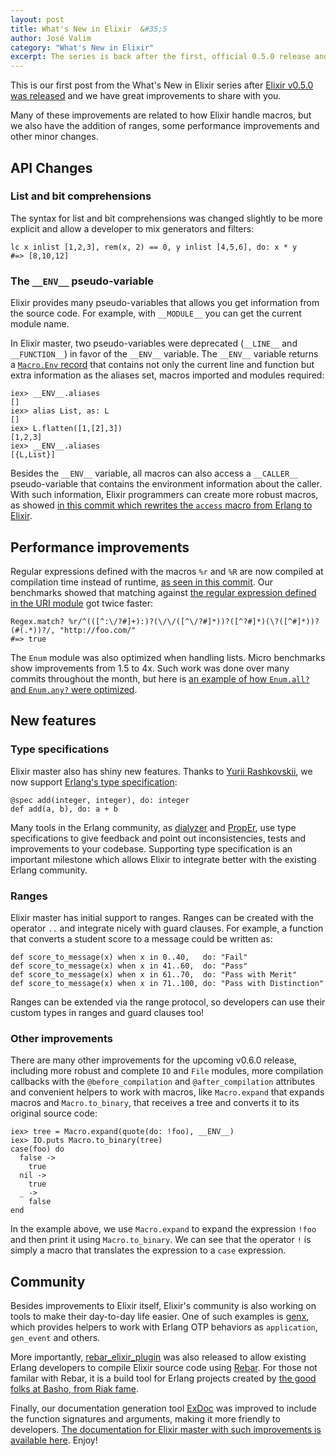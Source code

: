 ```yaml
---
layout: post
title: What's New in Elixir  &#35;5
author: José Valim
category: "What's New in Elixir"
excerpt: The series is back after the first, official 0.5.0 release and we are packed with information!
---
```


This is our first post from the What's New in Elixir series after [Elixir v0.5.0 was released](http://elixir-lang.org/blog/2012/05/25/elixir-v0-5-0-released/) and we have great improvements to share with you.

Many of these improvements are related to how Elixir handle macros, but we also have the addition of ranges, some performance improvements and other minor changes.

## API Changes ##

### List and bit comprehensions ###

The syntax for list and bit comprehensions was changed slightly to be more explicit and allow a developer to mix generators and filters:

    lc x inlist [1,2,3], rem(x, 2) == 0, y inlist [4,5,6], do: x * y
    #=> [8,10,12]

### The `__ENV__` pseudo-variable ###

Elixir provides many pseudo-variables that allows you get information from the source code. For example, with `__MODULE__` you can get the current module name.

In Elixir master, two pseudo-variables were deprecated (`__LINE__` and `__FUNCTION__`) in favor of the `__ENV__` variable. The `__ENV__` variable returns a [`Macro.Env` record](http://elixir-lang.org/docs/master/Macro.Env.html) that contains not only the current line and function but extra information as the aliases set, macros imported and modules required:

    iex> __ENV__.aliases
    []
    iex> alias List, as: L
    []
    iex> L.flatten([1,[2],3])
    [1,2,3]
    iex> __ENV__.aliases  
    [{L,List}]

Besides the `__ENV__` variable, all macros can also access a `__CALLER__` pseudo-variable that contains the environment information about the caller. With such information, Elixir programmers can create more robust macros, as showed [in this commit which rewrites the `access` macro from Erlang to Elixir](https://github.com/elixir-lang/elixir/commit/088eff4c19614101cea55dfef9966d4de89181e3).

## Performance improvements ##

Regular expressions defined with the macros `%r` and `%R` are now compiled at compilation time instead of runtime, [as seen in this commit](https://github.com/elixir-lang/elixir/commit/646ee5f125601760bcd263105470545e0b7aa7f2). Our benchmarks showed that matching against [the regular expression defined in the URI module](https://github.com/elixir-lang/elixir/blob/ab61e6f95c37a8c0538f349a59be63ca00341b98/lib/uri.ex#L123) got twice faster:

    Regex.match? %r/^(([^:\/?#]+):)?(\/\/([^\/?#]*))?([^?#]*)(\?([^#]*))?(#(.*))?/, "http://foo.com/"
    #=> true

The `Enum` module was also optimized when handling lists. Micro benchmarks show improvements from 1.5 to 4x. Such work was done over many commits throughout the month, but here is [an example of how `Enum.all?` and `Enum.any?` were optimized](https://github.com/elixir-lang/elixir/commit/058f0f66965323ca9e792b5143929ffd7819ed9d).

## New features ##

### Type specifications ###

Elixir master also has shiny new features. Thanks to [Yurii Rashkovskii](https://github.com/yrashk), we now support [Erlang's type specification](http://www.erlang.org/doc/reference_manual/typespec.html):

    @spec add(integer, integer), do: integer
    def add(a, b), do: a + b

Many tools in the Erlang community, as [dialyzer](http://www.erlang.org/doc/man/dialyzer.html) and [PropEr](https://github.com/manopapad/proper/), use type specifications to give feedback and point out inconsistencies, tests and improvements to your codebase. Supporting type specification is an important milestone which allows Elixir to integrate better with the existing Erlang community.

### Ranges ###

Elixir master has initial support to ranges. Ranges can be created with the operator `..` and integrate nicely with guard clauses. For example, a function that converts a student score to a message could be written as:

    def score_to_message(x) when x in 0..40,   do: "Fail"
    def score_to_message(x) when x in 41..60,  do: "Pass"
    def score_to_message(x) when x in 61..70,  do: "Pass with Merit"
    def score_to_message(x) when x in 71..100, do: "Pass with Distinction"

Ranges can be extended via the range protocol, so developers can use their custom types in ranges and guard clauses too!

### Other improvements ###

There are many other improvements for the upcoming v0.6.0 release, including more robust and complete `IO` and `File` modules, more compilation callbacks with the `@before_compilation` and `@after_compilation` attributes and convenient helpers to work with macros, like `Macro.expand` that expands macros and `Macro.to_binary`, that receives a tree and converts it to its original source code:

    iex> tree = Macro.expand(quote(do: !foo), __ENV__)
    iex> IO.puts Macro.to_binary(tree)
    case(foo) do
      false ->
        true
      nil ->
        true
      _ ->
        false
    end

In the example above, we use `Macro.expand` to expand the expression `!foo` and then print it using `Macro.to_binary`. We can see that the operator `!` is simply a macro that translates the expression to a `case` expression.

## Community ##

Besides improvements to Elixir itself, Elixir's community is also working on tools to make their day-to-day life easier. One of such examples is [genx](https://github.com/yrashk/genx), which provides helpers to work with Erlang OTP behaviors as `application`, `gen_event` and others.

More importantly, [rebar_elixir_plugin](https://github.com/yrashk/rebar_elixir_plugin) was also released to allow existing Erlang developers to compile Elixir source code using [Rebar](https://github.com/basho/rebar). For those not familar with Rebar, it is a build tool for Erlang projects created by [the good folks at Basho, from Riak fame](http://basho.com/).

Finally, our documentation generation tool [ExDoc](https://github.com/elixir-lang/exdoc) was improved to include the function signatures and arguments, making it more friendly to developers. [The documentation for Elixir master with such improvements is available here](http://elixir-lang.org/docs/master/). Enjoy!